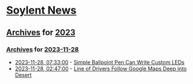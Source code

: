 # [Soylent News](../../../README.md)

## [Archives](../../index.md) for [2023](../index.md)

### [Archives](../../index.md) for [2023-11-28](index.md)

* [2023-11-28, 07:33:00](https://soylentnews.org/article.pl?sid=23/11/27/0154243&from=rss) - [Simple Ballpoint Pen Can Write Custom LEDs](https://soylentnews.org/article.pl?sid=23/11/27/0154243&from=rss)
* [2023-11-28, 02:47:00](https://soylentnews.org/article.pl?sid=23/11/27/0149249&from=rss) - [Line of Drivers Follow Google Maps Deep into Desert](https://soylentnews.org/article.pl?sid=23/11/27/0149249&from=rss)
